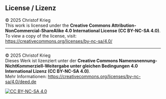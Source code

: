 ## License / Lizenz

© 2025 Christof Krieg  
This work is licensed under the **Creative Commons Attribution-NonCommercial-ShareAlike 4.0 International License (CC BY-NC-SA 4.0)**.  
To view a copy of the license, visit: https://creativecommons.org/licenses/by-nc-sa/4.0/

---

© 2025 Christof Krieg  
Dieses Werk ist lizenziert unter der **Creative Commons Namensnennung-NichtKommerziell-Weitergabe unter gleichen Bedingungen 4.0 International Lizenz (CC BY-NC-SA 4.0)**.  
Mehr Informationen: https://creativecommons.org/licenses/by-nc-sa/4.0/deed.de

[![CC BY-NC-SA 4.0](https://licensebuttons.net/l/by-nc-sa/4.0/88x31.png)](https://creativecommons.org/licenses/by-nc-sa/4.0/)
